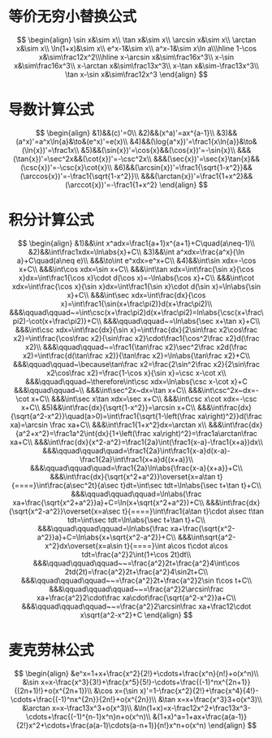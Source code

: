 # 等价无穷小替换公式

$$
\begin{align}
\sin x&\sim x\\
\tan x&\sim x\\
\arcsin x&\sim x\\
\arctan x&\sim x\\
\ln(1+x)&\sim x\\
e^x-1&\sim x\\
a^x-1&\sim x\ln a\\\hline
1-\cos x&\sim\frac12x^2\\\hline
x-\arcsin x&\sim\frac16x^3\\
x-\sin x&\sim\frac16x^3\\
x-\arctan x&\sim\frac13x^3\\
x-\tan x&\sim-\frac13x^3\\
\tan x-\sin x&\sim\frac12x^3
\end{align}
$$

# 导数计算公式

$$
\begin{align}
&1)&&(c)'=0\\
&2)&&(x^a)'=ax^{a-1}\\
&3)&&(a^x)'=a^x\ln{a}&\to&(e^x)'=e(x)\\
&4)&&(\log{a^x})'=\frac1{x\ln{a}}&\to&(\ln{x})'=\frac1x\\
&5)&&(\sin{x})'=\cos{x}&&(\cos{x})'=-\sin{x}\\
&&&(\tan{x})'=\sec^2x&&(\cot{x})'=-\csc^2x\\
&&&(\sec{x})'=\sec{x}\tan{x}&&(\csc{x})'=-\csc{x}\cot{x}\\
&6)&&(\arcsin{x})'=\frac1{\sqrt{1-x^2}}&&(\arccos{x})'=-\frac1{\sqrt{1-x^2}}\\
&&&(\arctan{x})'=\frac1{1+x^2}&&(\arccot{x})'=-\frac1{1+x^2}
\end{align}
$$

# 积分计算公式

$$
\begin{align}
&1)&&\int x^adx=\frac1{a+1}x^{a+1}+C\quad(a\neq-1)\\
&2)&&\int\frac1xdx=\ln\abs{x}+C\\
&3)&&\int a^xdx=\frac{a^x}{\ln a}+C\quad(a\neq e)\\
&&&\to\int e^xdx=e^x+C\\
&4)&&\int\sin xdx=-\cos x+C\\
&&&\int\cos xdx=\sin x+C\\
&&&\int\tan xdx=\int\frac{\sin x}{\cos x}dx=\int\frac1{\cos x}\cdot d(\cos x)=-\ln\abs{\cos x}+C\\
&&&\int\cot xdx=\int\frac{\cos x}{\sin x}dx=\int\frac1{\sin x}\cdot d(\sin x)=\ln\abs{\sin x}+C\\
&&&\int\sec xdx=\int\frac{dx}{\cos x}=\int\frac1{\sin(x+\frac\pi2)}d(x+\frac\pi2)\\
&&&\qquad\qquad~=\int\csc(x+\frac\pi2)d(x+\frac\pi2)=ln\abs{\csc(x+\frac\pi2)-\cot(x+\frac\pi2)}+C\\
&&&\qquad\qquad~=\ln\abs{\sec x+\tan x}+C\\
&&&\int\csc xdx=\int\frac{dx}{\sin x}=\int\frac{dx}{2\sin\frac x2\cos\frac x2}=\int\frac{\cos\frac x2}{\sin\frac x2}\cdot\frac1{\cos^2\frac x2}d(\frac x2)\\
&&&\qquad\qquad~=\frac1{\tan\frac x2}\sec^2\frac x2d(\frac x2)=\int\frac{d(\tan\frac x2)}{\tan\frac x2}=\ln\abs{\tan\frac x2}+C\\
&&&\qquad\qquad~\because\tan\frac x2=\frac{2\sin^2\frac x2}{2\sin\frac x2\cos\frac x2}=\frac{1-\cos x}{\sin x}=\csc x-\cot x\\
&&&\qquad\qquad~\therefore\int\csc xdx=\ln\abs{\csc x-\cot x}+C
&&&\qquad\qquad~\\
&&&\int\sec^2x~dx=\tan x+C\\
&&&\int\csc^2x~dx=-\cot x+C\\
&&&\int\sec x\tan xdx=\sec x+C\\
&&&\int\csc x\cot xdx=-\csc x+C\\
&5)&&\int\frac{dx}{\sqrt{1-x^2}}=\arcsin x+C\\
&&&\int\frac{dx}{\sqrt{a^2-x^2}}\quad(a>0)=\int\frac1{\sqrt{1-\left(\frac xa\right)^2}}d(\frac xa)=\arcsin \frac xa+C\\
&&&\int\frac1{1+x^2}dx=\arctan x\\
&&&\int\frac{dx}{a^2+x^2}=\frac1a^2\int{dx}{1+\left(\frac xa\right)^2}=\frac1a\arctan\frac xa+C\\
&&&\int\frac{dx}{x^2-a^2}=\frac1{2a}\int(\frac1{x-a}-\frac1{x+a})dx\\
&&&\qquad\qquad\quad=\frac1{2a}\int\frac1{x-a}d(x-a)-\frac1{2a}\int\frac1{x+a}d{(x+a)}\\
&&&\qquad\qquad\quad=\frac1{2a}\ln\abs{\frac{x-a}{x+a}}+C\\
&&&\int\frac{dx}{\sqrt{x^2+a^2}}\overset{x=a\tan t}{====}\int\frac{a\sec^2t}{a\sec t}dt=\int\sec tdt=\ln\abs{\sec t+\tan t}+C\\
&&&\qquad\qquad\qquad=\ln\abs{\frac xa+\frac{\sqrt{x^2+a^2}}a}+C=\ln(x+\sqrt{x^2+a^2})+C\\
&&&\int\frac{dx}{\sqrt{x^2-a^2}}\overset{x=a\sec t}{====}\int\frac1{a\tan t}\cdot a\sec t\tan tdt=\int\sec tdt=\ln\abs{\sec t+\tan t}+C\\
&&&\qquad\qquad\qquad=\ln\abs{\frac xa+\frac{\sqrt{x^2-a^2}}a}+C=\ln\abs{x+\sqrt{x^2-a^2}}+C\\
&&&\int\sqrt{a^2-x^2}dx\overset{x=a\sin t}{====}\int a\cos t\cdot a\cos tdt=\frac{a^2}2\int(1+\cos 2t)dt\\
&&&\qquad\qquad\qquad~~=\frac{a^2}2t+\frac{a^2}4\int\cos 2td(2t)=\frac{a^2}2t+\frac{a^2}4\sin2t+C\\
&&&\qquad\qquad\qquad~~=\frac{a^2}2t+\frac{a^2}2\sin t\cos t+C\\
&&&\qquad\qquad\qquad~~=\frac{a^2}2\arcsin\frac xa+\frac{a^2}2\cdot\frac xa\cdot\frac{\sqrt{a^2-x^2}}a+C\\
&&&\qquad\qquad\qquad~~=\frac{a^2}2\arcsin\frac xa+\frac12\cdot x\sqrt{a^2-x^2}+C
\end{align}
$$

# 麦克劳林公式

$$
\begin{align}
&e^x=1+x+\frac{x^2}{2!}+\cdots+\frac{x^n}{n!}+o(x^n)\\
&\sin x=x-\frac{x^3}{3!}+\frac{x^5}{5!}-\cdots+\frac{(-1)^nx^{2n+1}}{(2n+1)!}+o(x^{2n+1})\\
&\cos x=(\sin x)'=1-\frac{x^2}{2!}+\frac{x^4}{4!}-\cdots+\frac{(-1)^nx^{2n}}{2n!}+o(x^{2n})\\
&\tan x=x+\frac{x^3}3+o(x^3)\\
&\arctan x=x-\frac13x^3+o(x^3)\\
&\ln(1+x)=x-\frac12x^2+\frac13x^3-\cdots+\frac{(-1)^{n-1}x^n}n+o(x^n)\\
&(1+x)^a=1+ax+\frac{a(a-1)}{2!}x^2+\cdots+\frac{a(a-1)\cdots(a-n+1)}{n!}x^n+o(x^n)
\end{align}
$$

